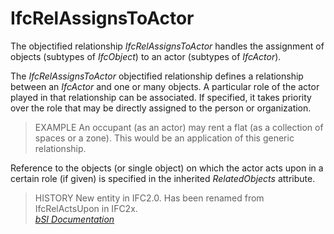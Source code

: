 IfcRelAssignsToActor
====================
The objectified relationship _IfcRelAssignsToActor_ handles the assignment of
objects (subtypes of _IfcObject_) to an actor (subtypes of _IfcActor_).  
  
The _IfcRelAssignsToActor_ objectified relationship defines a relationship
between an _IfcActor_ and one or many objects. A particular role of the actor
played in that relationship can be associated. If specified, it takes priority
over the role that may be directly assigned to the person or organization.  
  
> EXAMPLE  An occupant (as an actor) may rent a flat (as a collection of
> spaces or a zone). This would be an application of this generic
> relationship.  
  
Reference to the objects (or single object) on which the actor acts upon in a
certain role (if given) is specified in the inherited _RelatedObjects_
attribute.  
  
> HISTORY  New entity in IFC2.0. Has been renamed from IfcRelActsUpon in
> IFC2x.  
[ _bSI
Documentation_](https://standards.buildingsmart.org/IFC/DEV/IFC4_2/FINAL/HTML/schema/ifckernel/lexical/ifcrelassignstoactor.htm)


